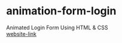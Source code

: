 # animation-form-login
Animated Login Form Using HTML &amp; CSS<br/>
[website-link](https://mohammad-zrar.github.io/animation-form-login/)
